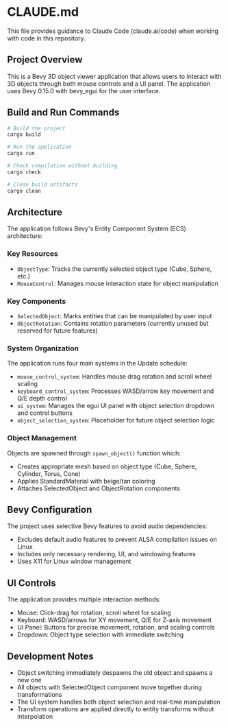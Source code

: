 # CLAUDE.md

This file provides guidance to Claude Code (claude.ai/code) when working with code in this repository.

## Project Overview

This is a Bevy 3D object viewer application that allows users to interact with 3D objects through both mouse controls and a UI panel. The application uses Bevy 0.15.0 with bevy_egui for the user interface.

## Build and Run Commands

```bash
# Build the project
cargo build

# Run the application
cargo run

# Check compilation without building
cargo check

# Clean build artifacts
cargo clean
```

## Architecture

The application follows Bevy's Entity Component System (ECS) architecture:

### Key Resources
- `ObjectType`: Tracks the currently selected object type (Cube, Sphere, etc.)
- `MouseControl`: Manages mouse interaction state for object manipulation

### Key Components
- `SelectedObject`: Marks entities that can be manipulated by user input
- `ObjectRotation`: Contains rotation parameters (currently unused but reserved for future features)

### System Organization
The application runs four main systems in the Update schedule:
- `mouse_control_system`: Handles mouse drag rotation and scroll wheel scaling
- `keyboard_control_system`: Processes WASD/arrow key movement and Q/E depth control
- `ui_system`: Manages the egui UI panel with object selection dropdown and control buttons
- `object_selection_system`: Placeholder for future object selection logic

### Object Management
Objects are spawned through `spawn_object()` function which:
- Creates appropriate mesh based on object type (Cube, Sphere, Cylinder, Torus, Cone)
- Applies StandardMaterial with beige/tan coloring
- Attaches SelectedObject and ObjectRotation components

## Bevy Configuration

The project uses selective Bevy features to avoid audio dependencies:
- Excludes default audio features to prevent ALSA compilation issues on Linux
- Includes only necessary rendering, UI, and windowing features
- Uses X11 for Linux window management

## UI Controls

The application provides multiple interaction methods:
- Mouse: Click-drag for rotation, scroll wheel for scaling  
- Keyboard: WASD/arrows for XY movement, Q/E for Z-axis movement
- UI Panel: Buttons for precise movement, rotation, and scaling controls
- Dropdown: Object type selection with immediate switching

## Development Notes

- Object switching immediately despawns the old object and spawns a new one
- All objects with SelectedObject component move together during transformations
- The UI system handles both object selection and real-time manipulation
- Transform operations are applied directly to entity transforms without interpolation